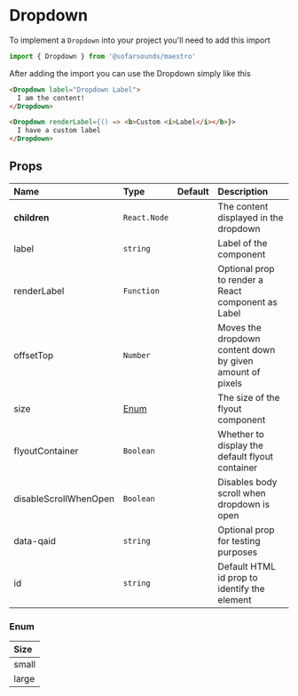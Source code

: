 # Dropdown

To implement a `Dropdown` into your project you'll need to add this import
```js
import { Dropdown } from '@sofarsounds/maestro'
```

After adding the import you can use the Dropdown simply like this
```html
<Dropdown label="Dropdown Label">
  I am the content!
</Dropdown>

<Dropdown renderLabel={() => <b>Custom <i>Label</i></b>}>
  I have a custom label
</Dropdown>
```

## Props

| Name                  | Type          | Default         | Description                      |
| :------------         | :-----        | :-------------- | :------------------------------- |
| **children**          | `React.Node`  |                 | The content displayed in the dropdown
| label                 | `string`      |                 | Label of the component
| renderLabel           | `Function`    |                 | Optional prop to render a React component as Label
| offsetTop             | `Number`      |                 | Moves the dropdown content down by given amount of pixels
| size                  | [Enum](#enum) |                 | The size of the flyout component
| flyoutContainer       | `Boolean`     |                 | Whether to display the default flyout container
| disableScrollWhenOpen | `Boolean`     |                 | Disables body scroll when dropdown is open
| data-qaid             | `string`      |                 | Optional prop for testing purposes
| id                    | `string`      |                 | Default HTML id prop to identify the element

### Enum

| Size  |
| :---  |
| small |
| large |

